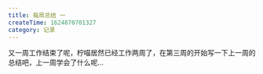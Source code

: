 ```yaml
---
title: 每周总结 一
createTime: 1624870701327
category: 记录
---
```

又一周工作结束了呢，柠喵居然已经工作两周了，在第三周的开始写一下上一周的总结吧，上一周学会了什么呢...
<!--more-->